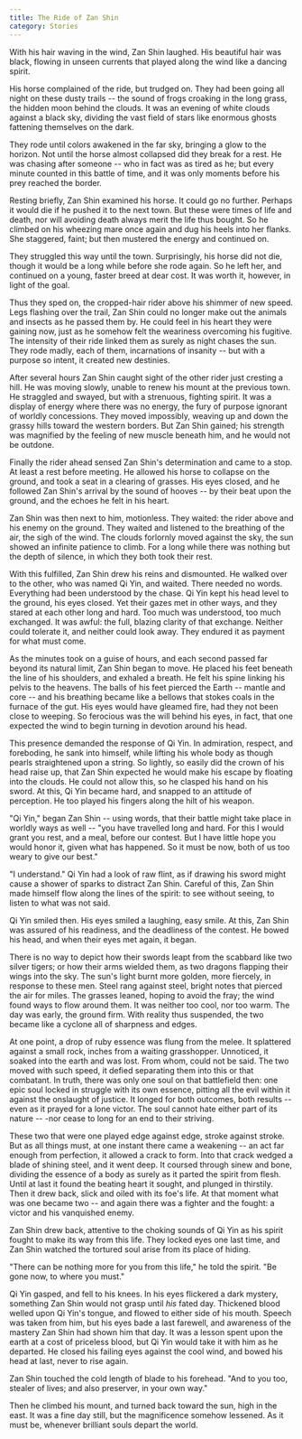 ```yaml
---
title: The Ride of Zan Shin
category: Stories
---
```


With his hair waving in the wind, Zan Shin laughed.  His beautiful hair
was black, flowing in unseen currents that played along the wind like a
dancing spirit.

His horse complained of the ride, but trudged on.  They had been going
all night on these dusty trails -- the sound of frogs croaking in the
long grass, the hidden moon behind the clouds.  It was an evening of
white clouds against a black sky, dividing the vast field of stars like
enormous ghosts fattening themselves on the dark.

They rode until colors awakened in the far sky, bringing a glow to the
horizon.  Not until the horse almost collapsed did they break for a
rest.  He was chasing after someone -- who in fact was as tired as he;
but every minute counted in this battle of time, and it was only moments
before his prey reached the border.

Resting briefly, Zan Shin examined his horse.  It could go no further.
Perhaps it would die if he pushed it to the next town.  But these were
times of life and death, nor will avoiding death always merit the life
thus bought.  So he climbed on his wheezing mare once again and dug his
heels into her flanks.  She staggered, faint; but then mustered the
energy and continued on.

They struggled this way until the town.  Surprisingly, his horse did not
die, though it would be a long while before she rode again.  So he left
her, and continued on a young, faster breed at dear cost.  It was worth
it, however, in light of the goal.

Thus they sped on, the cropped-hair rider above his shimmer of new
speed.  Legs flashing over the trail, Zan Shin could no longer make out
the animals and insects as he passed them by.  He could feel in his
heart they were gaining now, just as he somehow felt the weariness
overcoming his fugitive.  The intensity of their ride linked them as
surely as night chases the sun.  They rode madly, each of them,
incarnations of insanity -- but with a purpose so intent, it created new
destinies.

After several hours Zan Shin caught sight of the other rider just
cresting a hill.  He was moving slowly, unable to renew his mount at the
previous town.  He straggled and swayed, but with a strenuous, fighting
spirit.  It was a display of energy where there was no energy, the fury
of purpose ignorant of worldly concessions.  They moved impossibly,
weaving up and down the grassy hills toward the western borders.  But
Zan Shin gained; his strength was magnified by the feeling of new muscle
beneath him, and he would not be outdone.

Finally the rider ahead sensed Zan Shin's determination and came to a
stop.  At least a rest before meeting.  He allowed his horse to collapse
on the ground, and took a seat in a clearing of grasses.  His eyes
closed, and he followed Zan Shin's arrival by the sound of hooves -- by
their beat upon the ground, and the echoes he felt in his heart.

Zan Shin was then next to him, motionless.  They waited: the rider above
and his enemy on the ground.  They waited and listened to the breathing
of the air, the sigh of the wind.  The clouds forlornly moved against
the sky, the sun showed an infinite patience to climb.  For a long while
there was nothing but the depth of silence, in which they both took
their rest.

With this fulfilled, Zan Shin drew his reins and dismounted.  He walked
over to the other, who was named Qi Yin, and waited.  There needed no
words.  Everything had been understood by the chase.  Qi Yin kept his
head level to the ground, his eyes closed.  Yet their gazes met in other
ways, and they stared at each other long and hard.  Too much was
understood, too much exchanged.  It was awful: the full, blazing clarity
of that exchange.  Neither could tolerate it, and neither could look
away.  They endured it as payment for what must come.

As the minutes took on a guise of hours, and each second passed far
beyond its natural limit, Zan Shin began to move.  He placed his feet
beneath the line of his shoulders, and exhaled a breath.  He felt his
spine linking his pelvis to the heavens.  The balls of his feet pierced
the Earth -- mantle and core -- and his breathing became like a bellows
that stokes coals in the furnace of the gut.  His eyes would have
gleamed fire, had they not been close to weeping.  So ferocious was the
will behind his eyes, in fact, that one expected the wind to begin
turning in devotion around his head.

This presence demanded the response of Qi Yin.  In admiration, respect,
and foreboding, he sank into himself, while lifting his whole body as
though pearls straightened upon a string.  So lightly, so easily did the
crown of his head raise up, that Zan Shin expected he would make his
escape by floating into the clouds.  He could not allow this, so he
clasped his hand on his sword.  At this, Qi Yin became hard, and snapped
to an attitude of perception.  He too played his fingers along the hilt
of his weapon.

"Qi Yin," began Zan Shin -- using words, that their battle might take
place in worldly ways as well -- "you have travelled long and hard.  For
this I would grant you rest, and a meal, before our contest.  But I have
little hope you would honor it, given what has happened.  So it must be
now, both of us too weary to give our best."

"I understand."  Qi Yin had a look of raw flint, as if drawing his sword
might cause a shower of sparks to distract Zan Shin.  Careful of this,
Zan Shin made himself flow along the lines of the spirit: to see without
seeing, to listen to what was not said.

Qi Yin smiled then.  His eyes smiled a laughing, easy smile.  At this,
Zan Shin was assured of his readiness, and the deadliness of the
contest.  He bowed his head, and when their eyes met again, it began.

There is no way to depict how their swords leapt from the scabbard like
two silver tigers; or how their arms wielded them, as two dragons
flapping their wings into the sky.  The sun's light burnt more golden,
more fiercely, in response to these men.  Steel rang against steel,
bright notes that pierced the air for miles.  The grasses leaned, hoping
to avoid the fray; the wind found ways to flow around them.  It was
neither too cool, nor too warm.  The day was early, the ground firm.
With reality thus suspended, the two became like a cyclone all of
sharpness and edges.

At one point, a drop of ruby essence was flung from the melee.  It
splattered against a small rock, inches from a waiting grasshopper.
Unnoticed, it soaked into the earth and was lost.  From whom, could not
be said.  The two moved with such speed, it defied separating them into
this or that combatant.  In truth, there was only one soul on that
battlefield then: one epic soul locked in struggle with its own essence,
pitting all the evil within it against the onslaught of justice.  It
longed for both outcomes, both results -- even as it prayed for a lone
victor.  The soul cannot hate either part of its nature -- -nor cease to
long for an end to their striving.

These two that were one played edge against edge, stroke against stroke.
But as all things must, at one instant there came a weakening -- an act
far enough from perfection, it allowed a crack to form.  Into that crack
wedged a blade of shining steel, and it went deep.  It coursed through
sinew and bone, dividing the essence of a body as surely as it parted
the spirit from flesh.  Until at last it found the beating heart it
sought, and plunged in thirstily.  Then it drew back, slick and oiled
with its foe's life.  At that moment what was one became two -- and
again there was a fighter and the fought: a victor and his vanquished
enemy.

Zan Shin drew back, attentive to the choking sounds of Qi Yin as his
spirit fought to make its way from this life.  They locked eyes one last
time, and Zan Shin watched the tortured soul arise from its place of
hiding.

"There can be nothing more for you from this life," he told the spirit.
"Be gone now, to where you must."

Qi Yin gasped, and fell to his knees.  In his eyes flickered a dark
mystery, something Zan Shin would not grasp until *his* fated day.
Thickened blood welled upon Qi Yin's tongue, and flowed to either side
of his mouth.  Speech was taken from him, but his eyes bade a last
farewell, and awareness of the mastery Zan Shin had shown him that day.
It was a lesson spent upon the earth at a cost of priceless blood, but
Qi Yin would take it with him as he departed.  He closed his failing
eyes against the cool wind, and bowed his head at last, never to rise
again.

Zan Shin touched the cold length of blade to his forehead.  "And to you
too, stealer of lives; and also preserver, in your own way."

Then he climbed his mount, and turned back toward the sun, high in the
east.  It was a fine day still, but the magnificence somehow lessened.
As it must be, whenever brilliant souls depart the world.


